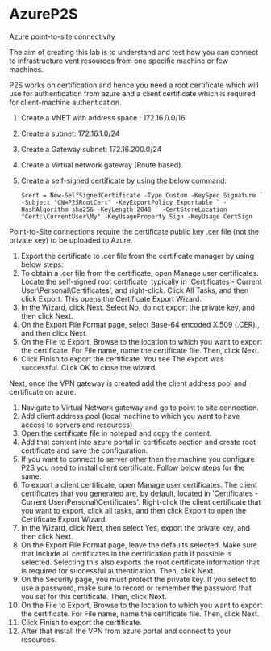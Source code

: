 # AzureP2S
Azure point-to-site connectivity

The aim of creating this lab is to understand and test how you can connect to infrastructure vent resources from one specific machine or few machines.

P2S works on certification and hence you need a root certificate which will use for authentication from azure and a client certificate which is required for client-machine authentication.

1. Create a VNET with address space : 172.16.0.0/16
2. Create a subnet: 172.16.1.0/24
3. Create a Gateway subnet: 172.16.200.0/24
4. Create a Virtual network gateway (Route based).
5. Create a self-signed certificate by using the below command:
   
   ```$cert = New-SelfSignedCertificate -Type Custom -KeySpec Signature ` -Subject "CN=P2SRootCert" -KeyExportPolicy Exportable ` -HashAlgorithm sha256 -KeyLength 2048 ` -CertStoreLocation "Cert:\CurrentUser\My" -KeyUsageProperty Sign -KeyUsage CertSign ```
   
Point-to-Site connections require the certificate public key .cer file (not the private key) to be uploaded to Azure.
1. Export the certificate to .cer file from the certificate manager by using below steps:
2. To obtain a .cer file from the certificate, open Manage user certificates. Locate the self-signed root certificate, typically in 'Certificates - Current User\Personal\Certificates', and right-click. Click All Tasks, and then click Export. This opens the Certificate Export Wizard.
3. In the Wizard, click Next. Select No, do not export the private key, and then click Next.
4. On the Export File Format page, select Base-64 encoded X.509 (.CER)., and then click Next.
5. On the File to Export, Browse to the location to which you want to export the certificate. For File name, name the certificate file. Then, click Next.
6. Click Finish to export the certificate. You see The export was successful. Click OK to close the wizard.


Next, once the VPN gateway is created add the client address pool and certificate on azure. 
1. Navigate to Virtual Network gateway and go to point to site connection.
2. Add client address pool (local machine to which you want to have access to servers and resources)
3. Open the certificate file in notepad and copy the content.
4. Add that content into azure portal in certificate section and create root certificate and save the configuration.
5. If you want to connect to server other then the machine you configure P2S you need to install client certificate. Follow below steps for the same:
1. To export a client certificate, open Manage user certificates. The client certificates that you generated are, by default, located in 'Certificates - Current User\Personal\Certificates'. Right-click the client certificate that you want to export, click all tasks, and then click Export to open the Certificate Export Wizard.
2. In the Wizard, click Next, then select Yes, export the private key, and then click Next.
3. On the Export File Format page, leave the defaults selected. Make sure that Include all certificates in the certification path if possible is selected. Selecting this also exports the root certificate information that is required for successful authentication. Then, click Next.
4. On the Security page, you must protect the private key. If you select to use a password, make sure to record or remember the password that you set for this certificate. Then, click Next.
5. On the File to Export, Browse to the location to which you want to export the certificate. For File name, name the certificate file. Then, click Next.
6. Click Finish to export the certificate.
1. After that install the VPN from azure portal and connect to  your resources.  
